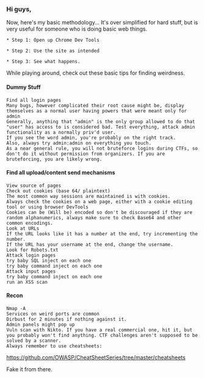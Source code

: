 ### Hi guys,

Now, here's my basic methodology... It's over simplified for hard stuff, but is very useful for someone who is doing basic web things. 
```
* Step 1: Open up Chrome Dev Tools

* Step 2: Use the site as intended

* Step 3: See what happens. 
```


While playing around, check out these basic tips for finding weirdness.



#### Dummy Stuff
```
Find all login pages
Many bugs, however complicated their root cause might be, display themselves as a normal user having powers that were meant only for admin
Generally, anything that "admin" is the only group allowed to do that "user" has access to is considered bad. Test everything, attack admin functionality as a normally priv'd user.
If you see the word admin, you're probably on the right track.
Also, always try admin:admin on everything you touch.
As a near general rule, you will not bruteforce logins during CTFs, so don't do it without permission from organizers. If you are bruteforcing, you are likely wrong.
```

#### Find all upload/content send mechanisms
```
View source of pages
Check out cookies (base 64/ plaintext)
The most common way sessions are maintained is with cookies.
Always check the cookies on a web page, either with a cookie editing tool or using browser DevTools
Cookies can be (Will be) encoded so don't be discouraged if they are random alphanumerics, always make sure to check Base64 and other common encodings.
Look at URLs
If the URL looks like it has a number at the end, try incrementing the number.
If the URL has your username at the end, change the username.
Look for Robots.txt
Attack login pages
try baby SQL inject on each one
try baby command inject on each one
Attack input pages
try baby command inject on each one
run an XSS scan
```
#### Recon
```
Nmap -A
Services on weird ports are common
Dirbust for 2 minutes if nothing against it.
Admin panels might pop up
Vuln scan with Nikto. If you have a real commercial one, hit it, but you probably won't find anything. CTF challenges aren't supposed to be solved by a scanner.
Always remember to use cheatsheets: 
```
https://github.com/OWASP/CheatSheetSeries/tree/master/cheatsheets

 Fake it from there.
